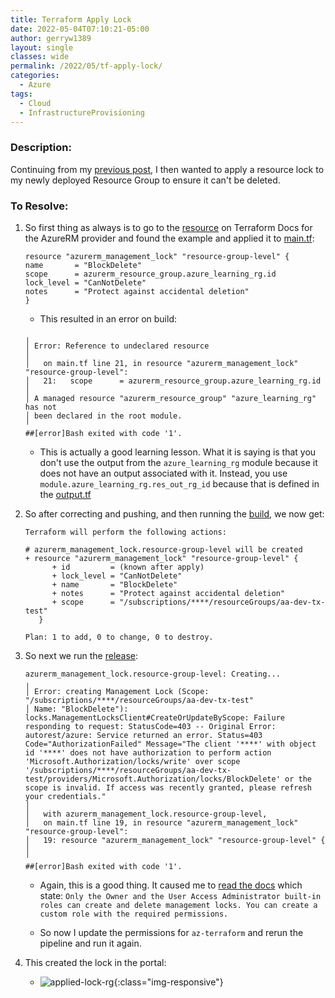 ```yaml
---
title: Terraform Apply Lock
date: 2022-05-04T07:10:21-05:00
author: gerryw1389
layout: single
classes: wide
permalink: /2022/05/tf-apply-lock/
categories:
  - Azure
tags:
  - Cloud
  - InfrastructureProvisioning
---
```

<!--more-->

### Description:

Continuing from my [previous post](https://automationadmin.com/2022/05/setup-azdo-terraform/), I then wanted to apply a resource lock to my newly deployed Resource Group to ensure it can't be deleted.

### To Resolve:

1. So first thing as always is to go to the [resource](https://registry.terraform.io/providers/hashicorp/azurerm/latest/docs/resources/management_lock) on Terraform Docs for the AzureRM provider and found the example and applied it to [main.tf](https://github.com/gerryw1389/terraform-examples/blob/main/resource-group-w-lock/Deploy/main.tf):

   ```hcl
   resource "azurerm_management_lock" "resource-group-level" {
   name       = "BlockDelete"
   scope      = azurerm_resource_group.azure_learning_rg.id
   lock_level = "CanNotDelete"
   notes      = "Protect against accidental deletion"
   }
   ```

   - This resulted in an error on build:

   ```
   ╷
   │ Error: Reference to undeclared resource
   │ 
   │   on main.tf line 21, in resource "azurerm_management_lock" "resource-group-level":
   │   21:   scope      = azurerm_resource_group.azure_learning_rg.id
   │ 
   │ A managed resource "azurerm_resource_group" "azure_learning_rg" has not
   │ been declared in the root module.
   ╵
   ##[error]Bash exited with code '1'.

   ```

   - This is actually a good learning lesson. What it is saying is that you don't use the output from the `azure_learning_rg` module because it does not have an output associated with it. Instead, you use `module.azure_learning_rg.res_out_rg_id` because that is defined in the [output.tf](https://github.com/gerryw1389/terraform-examples/blob/main/resource-group-w-lock/ResourceGroup/outputs.tf)

1. So after correcting and pushing, and then running the [build](https://github.com/gerryw1389/terraform-examples/blob/main/resource-group-w-lock/build.yaml), we now get:

   ```
   Terraform will perform the following actions:

   # azurerm_management_lock.resource-group-level will be created
   + resource "azurerm_management_lock" "resource-group-level" {
         + id         = (known after apply)
         + lock_level = "CanNotDelete"
         + name       = "BlockDelete"
         + notes      = "Protect against accidental deletion"
         + scope      = "/subscriptions/****/resourceGroups/aa-dev-tx-test"
      }

   Plan: 1 to add, 0 to change, 0 to destroy.
   ```

1. So next we run the [release](https://github.com/gerryw1389/terraform-examples/blob/main/resource-group-w-lock/release.yaml):

   ```
   azurerm_management_lock.resource-group-level: Creating...
   ╷
   │ Error: creating Management Lock (Scope: "/subscriptions/****/resourceGroups/aa-dev-tx-test"
   │ Name: "BlockDelete"): locks.ManagementLocksClient#CreateOrUpdateByScope: Failure responding to request: StatusCode=403 -- Original Error: autorest/azure: Service returned an error. Status=403 Code="AuthorizationFailed" Message="The client '****' with object id '****' does not have authorization to perform action 'Microsoft.Authorization/locks/write' over scope '/subscriptions/****/resourceGroups/aa-dev-tx-test/providers/Microsoft.Authorization/locks/BlockDelete' or the scope is invalid. If access was recently granted, please refresh your credentials."
   │ 
   │   with azurerm_management_lock.resource-group-level,
   │   on main.tf line 19, in resource "azurerm_management_lock" "resource-group-level":
   │   19: resource "azurerm_management_lock" "resource-group-level" {
   │ 
   ╵
   ##[error]Bash exited with code '1'.
   ```

   - Again, this is a good thing. It caused me to [read the docs](https://docs.microsoft.com/en-us/azure/azure-resource-manager/management/lock-resources?tabs=json) which state: `Only the Owner and the User Access Administrator built-in roles can create and delete management locks. You can create a custom role with the required permissions.`

   - So now I update the permissions for `az-terraform` and rerun the pipeline and run it again.

1. This created the lock in the portal:

   - ![applied-lock-rg](https://automationadmin.com/assets/images/uploads/2022/05/lock-created.jpg){:class="img-responsive"}
